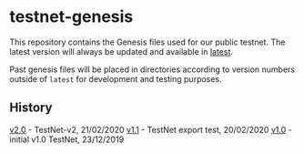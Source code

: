 # testnet-genesis

This repository contains the Genesis files used for our public testnet. The latest version will always be updated and available in [latest](https://github.com/unification-com/testnet/tree/master/latest).  

Past genesis files will be placed in directories according to version numbers outside of `latest` for development and testing purposes.

## History

[v2.0](https://github.com/unification-com/testnet/tree/master/v1.1) - TestNet-v2, 21/02/2020
[v1.1](https://github.com/unification-com/testnet/tree/master/v1.1) - TestNet export test, 20/02/2020
[v1.0](https://github.com/unification-com/testnet/tree/master/v1.0) - initial v1.0 TestNet, 23/12/2019
